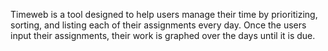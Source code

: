 Timeweb is a tool designed to help users manage their time by prioritizing, sorting, and listing each of their assignments every day. Once the users input their assignments, their work is graphed over the days until it is due.
